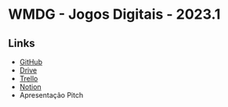 # WMDG - Jogos Digitais - 2023.1

## Links
- [GitHub](https://github.com/rafaeljcoutinho/WMDG) 
- [Drive](https://drive.google.com/drive/folders/1wSq8_EmP8yq9YMTKMyuBPXC_MkdH7ntw?usp=sharing)
- [Trello](https://trello.com/b/wBEHf3HP/wmdg)
- [Notion](https://shorthaired-gasosaurus-ac7.notion.site/UFG-Jogos-Digitais-b4c6e98e5aef4f4c82e2bad8dcfcc690)
- Apresentação Pitch
